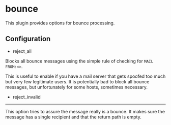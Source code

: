 bounce
===================
This plugin provides options for bounce processing.


Configuration
-------------------

- reject\_all

Blocks all bounce messages using the simple rule of checking
for `MAIL FROM:<>`.

This is useful to enable if you have a mail server that gets spoofed too
much but very few legitimate users. It is potentially bad to block all
bounce messages, but unfortunately for some hosts, sometimes necessary.


- reject\_invalid
--------------------
This option tries to assure the message really is a bounce. It makes
sure the message has a single recipient and that the return path is
empty.
